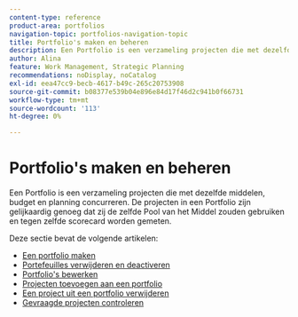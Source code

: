 ```yaml
---
content-type: reference
product-area: portfolios
navigation-topic: portfolios-navigation-topic
title: Portfolio's maken en beheren
description: Een Portfolio is een verzameling projecten die met dezelfde middelen, budget en planning concurreren. De projecten in een Portfolio zijn gelijkaardig genoeg dat zij de zelfde Pool van het Middel zouden gebruiken en tegen zelfde scorecard worden gemeten.
author: Alina
feature: Work Management, Strategic Planning
recommendations: noDisplay, noCatalog
exl-id: eea47cc9-becb-4617-b49c-265c20753908
source-git-commit: b08377e539b04e896e84d17f46d2c941b0f66731
workflow-type: tm+mt
source-wordcount: '113'
ht-degree: 0%

---
```


# Portfolio&#39;s maken en beheren

Een Portfolio is een verzameling projecten die met dezelfde middelen, budget en planning concurreren. De projecten in een Portfolio zijn gelijkaardig genoeg dat zij de zelfde Pool van het Middel zouden gebruiken en tegen zelfde scorecard worden gemeten.

Deze sectie bevat de volgende artikelen:

* [Een portfolio maken](../../../manage-work/portfolios/create-and-manage-portfolios/create-portfolios.md)
* [Portefeuilles verwijderen en deactiveren](../../../manage-work/portfolios/create-and-manage-portfolios/delete-deactivate-portfolios.md)
* [Portfolio&#39;s bewerken](../../../manage-work/portfolios/create-and-manage-portfolios/edit-portfolios.md)
* [Projecten toevoegen aan een portfolio](../../../manage-work/portfolios/create-and-manage-portfolios/add-projects-to-portfolios.md)
* [Een project uit een portfolio verwijderen](../../../manage-work/portfolios/create-and-manage-portfolios/remove-project-from-portfolio.md)
* [Gevraagde projecten controleren](../../../manage-work/portfolios/create-and-manage-portfolios/review-requested-projects.md)
